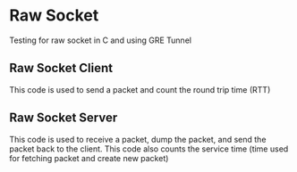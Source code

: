 # Raw Socket
Testing for raw socket in C and using GRE Tunnel

## Raw Socket Client
This code is used to send a packet and count the round trip time (RTT)

## Raw Socket Server
This code is used to receive a packet, dump the packet, and send the packet back to the client. This code also counts the service time (time used for fetching packet and create new packet)
